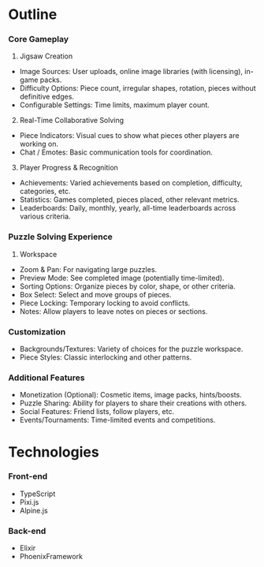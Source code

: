 # Outline
### Core Gameplay
1. Jigsaw Creation
* Image Sources: User uploads, online image libraries (with licensing), in-game packs.
* Difficulty Options: Piece count, irregular shapes, rotation, pieces without definitive edges.
* Configurable Settings: Time limits, maximum player count.

2. Real-Time Collaborative Solving
* Piece Indicators: Visual cues to show what pieces other players are working on.
* Chat / Emotes: Basic communication tools for coordination.

3. Player Progress & Recognition
* Achievements: Varied achievements based on completion, difficulty, categories, etc.
* Statistics: Games completed, pieces placed, other relevant metrics.
* Leaderboards: Daily, monthly, yearly, all-time leaderboards across various criteria.

### Puzzle Solving Experience
1. Workspace
* Zoom & Pan: For navigating large puzzles.
* Preview Mode: See completed image (potentially time-limited).
* Sorting Options: Organize pieces by color, shape, or other criteria.
* Box Select: Select and move groups of pieces.
* Piece Locking: Temporary locking to avoid conflicts.
* Notes: Allow players to leave notes on pieces or sections.

### Customization
* Backgrounds/Textures: Variety of choices for the puzzle workspace.
* Piece Styles: Classic interlocking and other patterns.

### Additional Features
* Monetization (Optional): Cosmetic items, image packs, hints/boosts.
* Puzzle Sharing: Ability for players to share their creations with others.
* Social Features: Friend lists, follow players, etc.
* Events/Tournaments: Time-limited events and competitions.

# Technologies
### Front-end
* TypeScript
* Pixi.js
* Alpine.js
### Back-end
* Elixir
* PhoenixFramework
